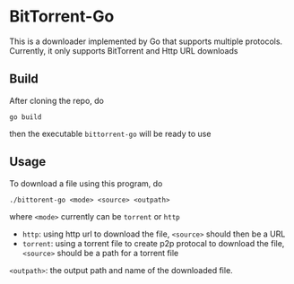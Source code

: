 # BitTorrent-Go
This is a downloader implemented by Go that supports multiple protocols. Currently, it only supports BitTorrent and Http URL downloads
## Build
After cloning the repo, do 
```
go build
```
then the executable `bittorrent-go` will be ready to use
## Usage
To download a file using this program, do 
```
./bittorent-go <mode> <source> <outpath>
```
where `<mode>` currently can be `torrent` or `http`
- `http`: using http url to download the file, `<source>` should then be a URL
- `torrent`: using a torrent file to create p2p protocal to download the file, `<source>` should be a path for a torrent file 

`<outpath>`: the output path and name of the downloaded file.
